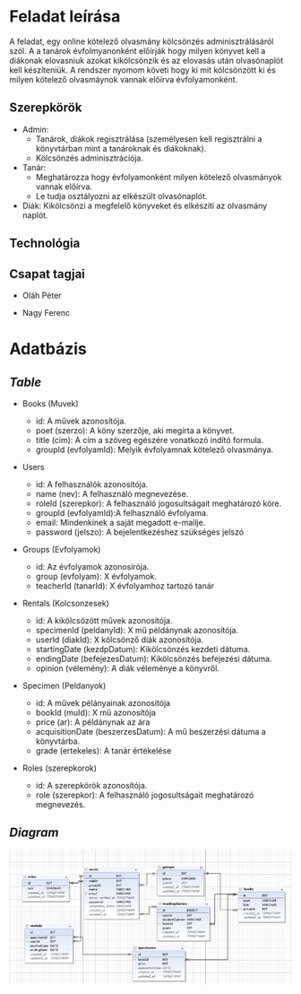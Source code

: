 # Feladat leírása

A feladat, egy online kötelező olvasmány kölcsönzés adminisztrálásáról szól. A  a tanárok évfolmyanonként előírják hogy milyen könyvet kell a diákonak elovasniuk azokat kikölcsönzik és az elovasás után olvasónaplót kell készíteniük. A rendszer nyomom követi hogy ki mit kölcsönzött ki és milyen kötelező olvasmáynok vannak előírva évfolyamonként.
## Szerepkörök
- Admin: 
    - Tanárok, diákok regisztrálása (személyesen kell regisztrálni a könyvtárban mint a tanároknak és diákoknak).
    - Kölcsönzés adminisztrációja.
- Tanár: 
    - Meghatározza hogy évfolyamonként milyen kötelező olvasmányok vannak előírva.
    - Le tudja osztályozni az elkészült olvasónaplót.
- Diák: Kikölcsönzi a megfelelő könyveket és elkészíti az olvasmány naplót.


## Technológia

## Csapat tagjai

- Oláh Péter
    
- Nagy Ferenc

# Adatbázis

## *Table*

- Books (Muvek)
    - id: A művek azonosítója.
    - poet (szerzo): A köny szerzője, aki megírta a könyvet.
    - title (cim): A cím a szöveg egészére vonatkozó indító formula.
    - groupId (evfolyamId): Melyik évfolyamnak kötelező olvasmánya.

- Users
    - id: A felhasználók azonosítója.
    - name (nev): A felhasználó megnevezése.
    - roleId (szerepkor): A felhasználó jogosultságait meghatározó köre.
    - groupId (evfolyamId):A felhasználó évfolyama.
    - email: Mindenkinek a saját megadott e-mailje.
    - password (jelszo): A bejelentkezéshez szükséges jelszó

- Groups (Evfolyamok)
    - id: Az évfolyamok azonosírója.
    - group (evfolyam): X évfolyamok.
    - teacherId (tanarId): X évfolyamhoz tartozó tanár

- Rentals (Kolcsonzesek)
    - id: A kikölcsözött művek azonosítója.
    - specimenId (peldanyId): X mű példánynak azonosítója.
    - userId (diakId): X kölcsönző diák azonosítója.
    - startingDate (kezdpDatum): Kikölcsönzés kezdeti dátuma.
    - endingDate (befejezesDatum): Kikölcsönzés befejezési dátuma.
    - opinion (vélemény): A diák véleménye a könyvről.

- Specimen (Peldanyok)
    - id: A művek pélányainak azonosítója
    - bookId (muId): X mű azonosítója
    - price (ar): A példánynak az ára
    - acquisitionDate (beszerzesDatum): A mű beszerzési dátuma a könyvtárba.
  - grade (ertekeles): A tanár értékelése

- Roles (szerepkorok)
    - id: A szerepkörök azonosítója.
    - role (szerepkor): A felhasználó jogosultságait meghatározó megnevezés.


## *Diagram*

![diagram](Diagramm.png)
